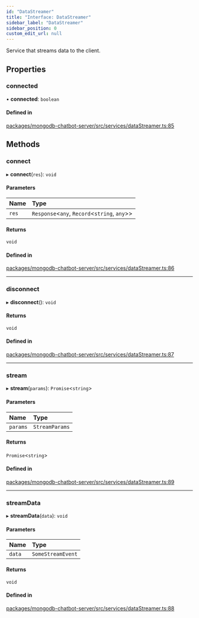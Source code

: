 ```yaml
---
id: "DataStreamer"
title: "Interface: DataStreamer"
sidebar_label: "DataStreamer"
sidebar_position: 0
custom_edit_url: null
---
```


Service that streams data to the client.

## Properties

### connected

• **connected**: `boolean`

#### Defined in

[packages/mongodb-chatbot-server/src/services/dataStreamer.ts:85](https://github.com/mongodben/chatbot/blob/2994a88/packages/mongodb-chatbot-server/src/services/dataStreamer.ts#L85)

## Methods

### connect

▸ **connect**(`res`): `void`

#### Parameters

| Name | Type |
| :------ | :------ |
| `res` | `Response`\<`any`, `Record`\<`string`, `any`\>\> |

#### Returns

`void`

#### Defined in

[packages/mongodb-chatbot-server/src/services/dataStreamer.ts:86](https://github.com/mongodben/chatbot/blob/2994a88/packages/mongodb-chatbot-server/src/services/dataStreamer.ts#L86)

___

### disconnect

▸ **disconnect**(): `void`

#### Returns

`void`

#### Defined in

[packages/mongodb-chatbot-server/src/services/dataStreamer.ts:87](https://github.com/mongodben/chatbot/blob/2994a88/packages/mongodb-chatbot-server/src/services/dataStreamer.ts#L87)

___

### stream

▸ **stream**(`params`): `Promise`\<`string`\>

#### Parameters

| Name | Type |
| :------ | :------ |
| `params` | `StreamParams` |

#### Returns

`Promise`\<`string`\>

#### Defined in

[packages/mongodb-chatbot-server/src/services/dataStreamer.ts:89](https://github.com/mongodben/chatbot/blob/2994a88/packages/mongodb-chatbot-server/src/services/dataStreamer.ts#L89)

___

### streamData

▸ **streamData**(`data`): `void`

#### Parameters

| Name | Type |
| :------ | :------ |
| `data` | `SomeStreamEvent` |

#### Returns

`void`

#### Defined in

[packages/mongodb-chatbot-server/src/services/dataStreamer.ts:88](https://github.com/mongodben/chatbot/blob/2994a88/packages/mongodb-chatbot-server/src/services/dataStreamer.ts#L88)

